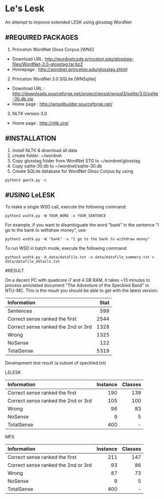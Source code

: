 Le's Lesk
======

An attempt to improve extended LESK using glosstag WordNet

#REQUIRED PACKAGES
----------------------

1. Princeton WordNet Gloss Corpus [WNG]
  - Download URL: http://wordnetcode.princeton.edu/glosstag-files/WordNet-3.0-glosstag.tar.bz2
  - Homepage    : http://wordnet.princeton.edu/glosstag.shtml

2. Princeton WordNet 3.0 SQLite [WNSqlite]
  - Download URL : http://downloads.sourceforge.net/project/wnsql/wnsql3/sqlite/3.0/sqlite-30.db.zip
  - Home page    : http://wnsqlbuilder.sourceforge.net/

3. NLTK version 3.0
  - Home page    : http://nltk.org/

#INSTALLATION
----------------------
1. Install NLTK & download all data
2. create folder: ~/wordnet
3. Copy glosstag folder from WordNet STG to ~/wordnet/glosstag
4. Copy sqlite-30.db to ~/wordnet/sqlite-30.db
5. Create SQLite database for WordNet Gloss Corpus by using
```
python3 gwntk.py -c
```
#USING LeLESK
----------------------
To make a single WSD call, execute the following command:
```
python3 wsdtk.py -W YOUR_WORD -x YOUR_SENTENCE
```
For example, if you want to disambiguate the word "bank" in the sentence "I go to the bank to withdraw money", use:
```
python3 wsdtk.py -W "bank" -x "I go to the bank to withdraw money"
```

To run WSD in batch mode, execute the following command:
```
python3 wsdtk.py -b data/datafile.txt -o data/datafile_summary.txt > data/datafile_details.txt
```

#RESULT

On a decent PC with quadcore i7 and 4 GB RAM, it takes ~13 minutes to process annotated document "The Adventure of the Speckled Band" in NTU-MC. This is the result you should be able to get with the latest version:

| Information                         |    Stat |
|:------------------------------------|--------:|
| Sentences                           |     599 |
| Correct sense ranked the first      |    2544 |
| Correct sense ranked the 2nd or 3rd |    1328 |
| Wrong                               |   1325  |
| NoSense                             |    122  |
| TotalSense                          |    5319 |

Development test result (a subset of speckled.txt)

LELESK

| Information                         |    Instance | Classes |
|:------------------------------------|--------:|-----------:
| Correct sense ranked the first      |     190 |   139 |
| Correct sense ranked the 2nd or 3rd |     105 |   100 |
| Wrong                               |      96 |    83 |
| NoSense                             |       9 |     5 |
| TotalSense                          |     400 |   - |

MFS

| Information                         |    Instance | Classes |
|:------------------------------------|--------:|-----------:
| Correct sense ranked the first      |     211 |   147 |
| Correct sense ranked the 2nd or 3rd |      93 |    86 |
| Wrong                               |      87 |    73 |
| NoSense                             |       9 |     5 |
| TotalSense                          |     400 |  -  |



